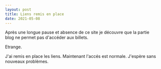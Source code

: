 ```yaml
---
layout: post
title: Liens remis en place
date: 2021-05-08
---
```


Après une longue pause et absence de ce site je découvre que la partie blog ne permet pas d'accéder aux billets.

Etrange.

J'ai remis en place les liens. Maintenant l'accés est normale. J'espère sans nouveaux problèmes.